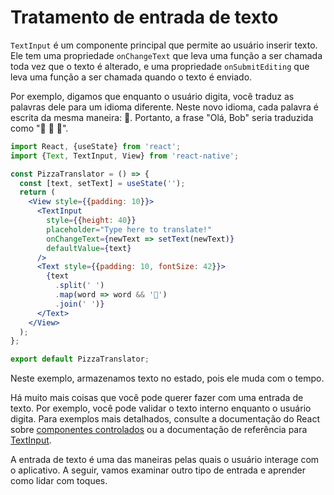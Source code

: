 # Tratamento de entrada de texto

`TextInput` é um componente principal que permite ao usuário inserir texto. Ele tem uma propriedade `onChangeText` que leva uma função a ser chamada toda vez que o texto é alterado, e uma propriedade `onSubmitEditing` que leva uma função a ser chamada quando o texto é enviado.

Por exemplo, digamos que enquanto o usuário digita, você traduz as palavras dele para um idioma diferente. Neste novo idioma, cada palavra é escrita da mesma maneira: 🍕. Portanto, a frase "Olá, Bob" seria traduzida como "🍕 🍕 🍕".

```jsx
import React, {useState} from 'react';
import {Text, TextInput, View} from 'react-native';

const PizzaTranslator = () => {
  const [text, setText] = useState('');
  return (
    <View style={{padding: 10}}>
      <TextInput
        style={{height: 40}}
        placeholder="Type here to translate!"
        onChangeText={newText => setText(newText)}
        defaultValue={text}
      />
      <Text style={{padding: 10, fontSize: 42}}>
        {text
          .split(' ')
          .map(word => word && '🍕')
          .join(' ')}
      </Text>
    </View>
  );
};

export default PizzaTranslator;
```

Neste exemplo, armazenamos texto no estado, pois ele muda com o tempo.

Há muito mais coisas que você pode querer fazer com uma entrada de texto. Por exemplo, você pode validar o texto interno enquanto o usuário digita. Para exemplos mais detalhados, consulte a documentação do React sobre [componentes controlados](https://reactjs.org/docs/forms.html#controlled-components) ou a documentação de referência para [TextInput](/docs/textinput.md).

A entrada de texto é uma das maneiras pelas quais o usuário interage com o aplicativo. A seguir, vamos examinar outro tipo de entrada e aprender como lidar com toques.
